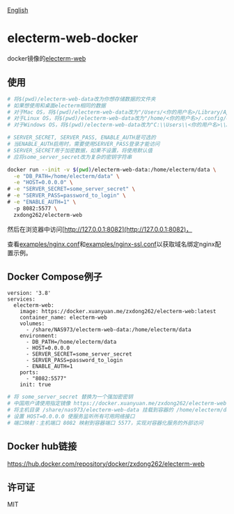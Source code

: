 [English](README.md)

# electerm-web-docker

docker镜像的[electerm-web](https://github.com/electerm/electerm-web)

## 使用

```sh
# 将$(pwd)/electerm-web-data改为你想存储数据的文件夹
# 如果想使用和桌面electerm相同的数据
# 对于Mac OS，将$(pwd)/electerm-web-data改为"/Users/<你的用户名>/Library/Application Support/electerm"
# 对于Linux OS，将$(pwd)/electerm-web-data改为"/home/<你的用户名>/.config/electerm"
# 对于Windows OS，将$(pwd)/electerm-web-data改为"C:\\Users\\<你的用户名>\\AppData\\Roaming\\electerm"

# SERVER_SECRET, SERVER_PASS, ENABLE_AUTH是可选的
# 当ENABLE_AUTH启用时，需要使用SERVER_PASS登录才能访问
# SERVER_SECRET用于加密数据，如果不设置，将使用默认值
# 应将some_server_secret改为复杂的密钥字符串

docker run --init -v $(pwd)/electerm-web-data:/home/electerm/data \
  -e "DB_PATH=/home/electerm/data" \
  -e "HOST=0.0.0.0" \
# -e "SERVER_SECRET=some_server_secret" \
# -e "SERVER_PASS=password_to_login" \
# -e "ENABLE_AUTH=1" \  
  -p 8082:5577 \
  zxdong262/electerm-web
```

然后在浏览器中访问[http://127.0.0.1:8082](http://127.0.0.1:8082)，

查看[examples/nginx.conf](https://github.com/electerm/electerm-web/blob/main/examples/nginx.conf)和[examples/nginx-ssl.conf](https://github.com/electerm/electerm-web/blob/main/examples/nginx-ssl.conf)以获取域名绑定nginx配置示例。

## Docker Compose例子

```docker
version: '3.8'
services:
  electerm-web:
    image: https://docker.xuanyuan.me/zxdong262/electerm-web:latest
    container_name: electerm-web
    volumes:
      - /share/NAS973/electerm-web-data:/home/electerm/data
    environment:
      - DB_PATH=/home/electerm/data
      - HOST=0.0.0.0
      - SERVER_SECRET=some_server_secret
      - SERVER_PASS=password_to_login
      - ENABLE_AUTH=1
    ports:
      - "8082:5577"
    init: true
```

```sh
# 将 some_server_secret 替换为一个强加密密钥
# 中国用户请使用指定镜像 https://docker.xuanyuan.me/zxdong262/electerm-web:latest，其他地区用户可使用默认设置
# 将主机目录 /share/nas973/electerm-web-data 挂载到容器的 /home/electerm/data，请根据存储需求配置此路径
# 设置 HOST=0.0.0.0 使服务监听所有可用网络接口
# 端口映射：主机端口 8082 映射到容器端口 5577，实现对容器化服务的外部访问
```

## Docker hub链接

https://hub.docker.com/repository/docker/zxdong262/electerm-web

## 许可证

MIT

